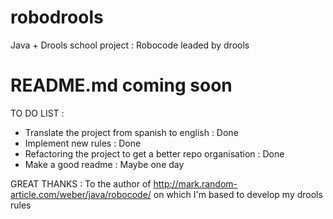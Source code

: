 # robodrools
Java + Drools school project : Robocode leaded by drools

# README.md coming soon
TO DO LIST :
- Translate the project from spanish to english : Done
- Implement new rules : Done
- Refactoring the project to get a better repo organisation : Done
- Make a good readme : Maybe one day

GREAT THANKS :
To the author of http://mark.random-article.com/weber/java/robocode/ on which I'm based to develop my drools rules

